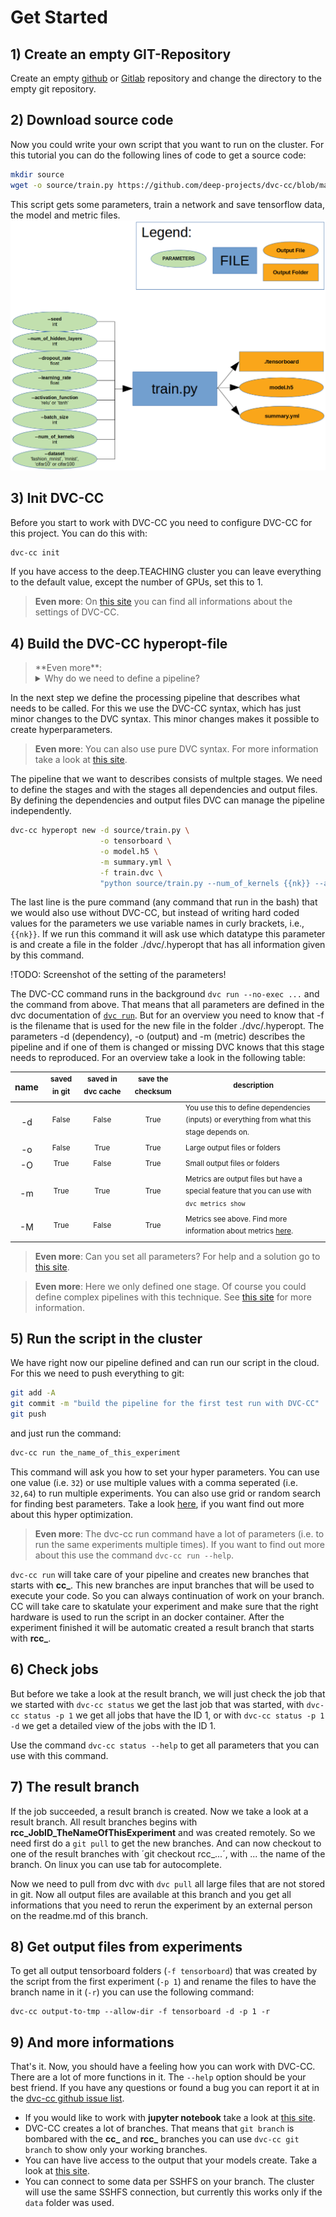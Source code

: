 # Get Started

## 1) Create an empty GIT-Repository
Create an empty [github](https://github.com/) or [Gitlab](https://gitlab.com/) repository and change the directory to the empty git repository.

## 2) Download source code
Now you could write your own script that you want to run on the cluster. For this tutorial you can do the following lines of code to get a source code:
```bash
mkdir source
wget -o source/train.py https://github.com/deep-projects/dvc-cc/blob/master/dvc-cc/tutorial/train.py
```
This script gets some parameters, train a network and save tensorflow data, the model and metric files.
![Here is an image shown that describes the input parameters and output files of this script.](get_started_pipeline.png)

## 3) Init DVC-CC
Before you start to work with DVC-CC you need to configure DVC-CC for this project. You can do this with:
```bash
dvc-cc init
```
If you have access to the deep.TEACHING cluster you can leave everything to the default value, except the number of GPUs, set this to 1.

> **Even more**: On [this site](_settings.md) you can find all informations about the settings of DVC-CC.

## 4) Build the DVC-CC hyperopt-file

<blockquote>**Even more**: <details><summary>Why do we need to define a pipeline?</summary>
<p>

**Without** DVC-CC we would calling the script multiple times with different parameters to get multiple results and compare this
hyperparameters. I.e.:

- call: "python source/train.py --num-of-kernels 32"
- call: "python source/train.py --num-of-kernels 64"
- call: "python source/train.py --num-of-kernels 64 --activation_function tanh"
- ...

This proceed has multiple problems that needs to solve:
1. You need to make sure that the output of your script gets not overwritten
    and make the name memorable.
    - How do you make clear which parameters and input files you used?
    - What if you want to run it multiple times?
    - How to you make clear, how the source code looked as the output files was created?
2. This workflow works if you run your script on one computer and start one job at a time. But if you have access to a cluster
    you would like to run the experiments in parallel.
    
This two problems are the reason why DVC-CC exists. DVC-CC is a wrapper that make it easy to integrate DVC with CC.
**DVC** can handle all problems that are described at the first point by desribing processing pipeline and saving checksumes to
each dependency and output file, to make sure that the pipeline is unchanged. **CC** is a infrastructure software that
used the RED file for describing a job that can be sent to a cluster where it gets exectured.

You can think DVC-CC as a high level wrapper to make it easy to write everytime a reproduceable code by using DVC with GIT
and send jobs over the CC interface to the cluster.

</p>
</details>
</blockquote>

In the next step we define the processing pipeline that describes what needs to be called. For this we use the DVC-CC syntax,
which has just minor changes to the DVC syntax. This minor changes makes it possible to create hyperparameters.
> **Even more**: You can also use pure DVC syntax. For more information take a look at [this site](_only_dvc.md).

The pipeline that we want to describes consists of multple stages. We need to define the stages and with the stages
all dependencies and output files. By defining the dependencies and output files DVC can manage the pipeline independently.

```bash
dvc-cc hyperopt new -d source/train.py \
                    -o tensorboard \
                    -o model.h5 \
                    -m summary.yml \
                    -f train.dvc \
                    "python source/train.py --num_of_kernels {{nk}} --activation_function {{af}}"
```

The last line is the pure command (any command that run in the bash) that we would also use without DVC-CC, but instead of writing hard coded values for the
parameters we use variable names in curly brackets, i.e., `{{nk}}`. If we run this command it will ask use which datatype
this parameter is and create a file in the folder ./dvc/.hyperopt that has all information given by this command.

!TODO: Screenshot of the setting of the parameters!

The DVC-CC command runs in the background `dvc run --no-exec ...` and the command from above. That means that all parameters
are defined in the dvc documentation of [`dvc run`](https://dvc.org/doc/commands-reference/run). But for an overview you need
to know that -f is the filename that is used for the new file in the folder ./dvc/.hyperopt. The parameters
-d (dependency), -o (output) and -m (metric) describes the pipeline and if one of them is changed or missing DVC knows that
this stage needs to reproduced. For an overview take a look in the following table:


| name | <sup>saved in git</sup> | <sup>saved in dvc cache</sup> | <sup>save the checksum</sup> | <sup>description</sup>                                                                                       |
|:----:|:------------:|:------------------:|:-----------------:|---------------------------------------------------------------------------------------------------|
|  -d  |     <sup>False</sup>    |        <sup>False</sup>       |        <sup>True</sup>       | <sup>You use this to define dependencies (inputs) or everything from what this stage depends on.</sup>       |
|  -o  |     <sup>False</sup>    |        <sup>True</sup>        |        <sup>True</sup>       | <sup>Large output files or folders</sup>                                                                                |
|  -O  |     <sup>True</sup>     |        <sup>False</sup>       |        <sup>True</sup>       | <sup>Small output files or folders </sup>                                                                               |
|  -m  |     <sup>True</sup>     |        <sup>True</sup>        |        <sup>True</sup>       | <sup>Metrics are output files but have a special feature that you can use with `dvc metrics show`</sup>  |
|  -M  |     <sup>True</sup>     |        <sup>False</sup>       |        <sup>True</sup>       | <sup>Metrics see above. Find more information about metrics [here](https://dvc.org/doc/commands-reference/metrics-show). </sup>  

> **Even more**: Can you set all parameters? For help and a solution go to [this site](_set_all_parameters.md).

> **Even more**: Here we only defined one stage. Of course you could define complex pipelines with this technique. 
See [this site](_complex_pipeline.md) for more information.

## 5) Run the script in the cluster
We have right now our pipeline defined and can run our script in the cloud. For this we need to push everything to git:
```bash
git add -A
git commit -m "build the pipeline for the first test run with DVC-CC"
git push
```
and just run the command:
```bash
dvc-cc run the_name_of_this_experiment
```
This command will ask you how to set your hyper parameters. You can use one value (i.e. `32`) or use multiple values with
a comma seperated (i.e. `32,64`) to run multiple experiments. You can also use grid or random search for finding best
parameters. Take a look [here](_run_hyper_optimization.md), if you want find out more about this hyper optimization.

> **Even more**: The dvc-cc run command have a lot of parameters (i.e. to run the same experiments multiple times). If you
want to find out more about this use the command `dvc-cc run --help`.

`dvc-cc run` will take care of your pipeline and creates new branches that starts with **cc_**. This new branches are input
branches that will be used to execute your code. So you can always continuation of work on your branch. CC will take care
to skatulate your experiment and make sure that the right hardware is used to run the script in an docker container. After
the experiment finished it will be automatic created a result branch that starts with **rcc_**.

## 6) Check jobs
But before we take a look at the result branch, we will just check the job that we started with `dvc-cc status`
we get the last job that was started, with `dvc-cc status -p 1` we get all jobs that have the ID 1, or
with `dvc-cc status -p 1 -d` we get a detailed view of the jobs with the ID 1.

Use the command `dvc-cc status --help` to get all parameters that you can use with this command.

## 7) The result branch
If the job succeeded, a result branch is created. Now we take a look at a result branch.
All result branches begins with **rcc_JobID_TheNameOfThisExperiment** and was created remotely. So we need
first do a `git pull` to get the new branches. And can now checkout to one of the result branches with 
´git checkout rcc_...´, with ... the name of the branch. On linux you can use tab for autocomplete.

Now we need to pull from dvc with `dvc pull` all large files that are not stored in git. Now all output files are
available at this branch and you get all informations that you need to rerun the experiment by an external
person on the readme.md of this branch.

## 8) Get output files from experiments
To get all output tensorboard folders (`-f tensorboard`) that was created by the script from the
first experiment (`-p 1`) and rename the files to have the branch name in it (`-r`) you can use the
following command:
```
dvc-cc output-to-tmp --allow-dir -f tensorboard -d -p 1 -r
```

## 9) And more informations
That's it. Now, you should have a feeling how you can work with DVC-CC. There are a lot of more functions in it.
The `--help` option should be your best friend. If you have any questions or found a bug you can report it at
in the [dvc-cc github issue list](https://github.com/deep-projects/dvc-cc/issues).

- If you would like to work with **jupyter notebook** take a look at [this site](_working_with_jupyer_notebook.md).
- DVC-CC creates a lot of branches. That means that `git branch` is bombared with the **cc_** and **rcc_** branches
    you can use `dvc-cc git branch` to show only your working branches.
- You can have live access to the output that your models create. Take a look at [this site](_live_output.md).
- You can connect to some data per SSHFS on your branch. The cluster will use the same SSHFS connection, but currently this works only if the `data` folder was used.

